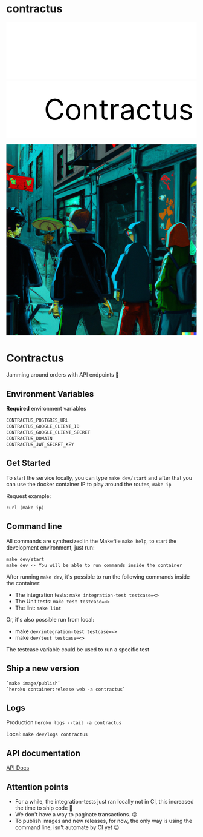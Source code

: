 # contractus

![Logo](/assets/blackbackground.png#gh-dark-mode-only)
![Logo](/assets/whitebackgroun.png#gh-light-mode-only)

![image](assets/contractus.png)


# Contractus

Jamming around orders with API endpoints 🎸

## Environment Variables

**Required** environment variables

    CONTRACTUS_POSTGRES_URL
    CONTRACTUS_GOOGLE_CLIENT_ID
    CONTRACTUS_GOOGLE_CLIENT_SECRET
    CONTRACTUS_DOMAIN
    CONTRACTUS_JWT_SECRET_KEY

## Get Started

To start the service locally, you can type `make dev/start` and after that you can use the docker container IP to play around the routes, `make ip`

Request example:

    curl (make ip)

## Command line

All commands are synthesized in the Makefile `make help`, to start the development environment, just run:

    make dev/start
    make dev <- You will be able to run commands inside the container

After running `make dev`, it's possible to run the following commands inside the container:
    
- The integration tests: `make integration-test testcase=<>`
- The Unit tests: `make test testcase=<>`
- The lint: `make lint`

Or, it's also possible run from local:

- make `dev/integration-test testcase=<>`
- make `dev/test testcase=<>`

The testcase variable could be used to run a specific test

## Ship a new version
    `make image/publish`
    `heroku container:release web -a contractus`

## Logs

Production
    `heroku logs --tail -a contractus`

Local:
    `make dev/logs contractus`


## API documentation
[API Docs](api/docs/)

## Attention points 
 - For a while, the integration-tests just ran locally not in CI, this increased the time to ship code 🚀
 - We don't have a way to paginate transactions. 😔
 - To publish images and new releases, for now, the only way is using the command line, isn't automate by CI yet 😔
